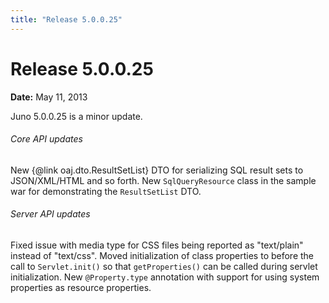 ```yaml
---
title: "Release 5.0.0.25"
---
```


# Release 5.0.0.25

**Date:** May 11, 2013

Juno 5.0.0.25 is a minor update.
###### Core API updates
New \{@link oaj.dto.ResultSetList\} DTO for serializing SQL result sets to JSON/XML/HTML and so forth.
New `SqlQueryResource` class in the sample war for demonstrating the `ResultSetList` DTO.
###### Server API updates
Fixed issue with media type for CSS files being reported as "text/plain" instead of "text/css".
Moved initialization of class properties to before the call to `Servlet.init()` so that `getProperties()` can be called during servlet initialization.
New `@Property.type` annotation with support for using system properties as resource properties.